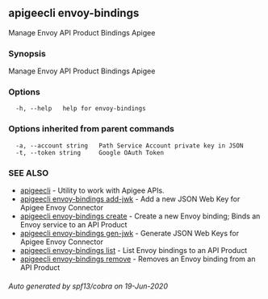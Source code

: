## apigeecli envoy-bindings

Manage Envoy API Product Bindings Apigee

### Synopsis

Manage Envoy API Product Bindings Apigee

### Options

```
  -h, --help   help for envoy-bindings
```

### Options inherited from parent commands

```
  -a, --account string   Path Service Account private key in JSON
  -t, --token string     Google OAuth Token
```

### SEE ALSO

* [apigeecli](apigeecli.md)	 - Utility to work with Apigee APIs.
* [apigeecli envoy-bindings add-jwk](apigeecli_envoy-bindings_add-jwk.md)	 - Add a new JSON Web Key for Apigee Envoy Connector
* [apigeecli envoy-bindings create](apigeecli_envoy-bindings_create.md)	 - Create a new Envoy binding; Binds an Envoy service to an API Product
* [apigeecli envoy-bindings gen-jwk](apigeecli_envoy-bindings_gen-jwk.md)	 - Generate JSON Web Keys for Apigee Envoy Connector
* [apigeecli envoy-bindings list](apigeecli_envoy-bindings_list.md)	 - List Envoy bindings to an API Product
* [apigeecli envoy-bindings remove](apigeecli_envoy-bindings_remove.md)	 - Removes an Envoy binding from an API Product

###### Auto generated by spf13/cobra on 19-Jun-2020
